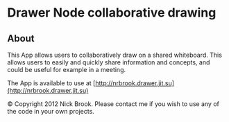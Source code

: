 # Drawer Node collaborative drawing

## About

This App allows users to collaboratively draw on a shared whiteboard.  This allows users to easily and quickly share information and concepts, and could be useful for example in a meeting.

The App is available to use at [http://nrbrook.drawer.jit.su](http://nrbrook.drawer.jit.su)

&copy; Copyright 2012 Nick Brook.  Please contact me if you wish to use any of the code in your own projects.